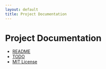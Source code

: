 ```yaml
---
layout: default
title: Project Documentation
---
```

<link rel="stylesheet" type="text/css" href="assets/css/dark-mode.css">

# Project Documentation

- [README](README.md)
- [TODO](TODO.md)
- [MIT License](LICENSE.txt)

